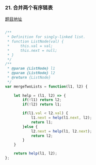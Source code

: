 ### 21. 合并两个有序链表

[题目地址](https://leetcode-cn.com/problems/merge-two-sorted-lists/)

```javascript

/**
 * Definition for singly-linked list.
 * function ListNode(val) {
 *     this.val = val;
 *     this.next = null;
 * }
 */
/**
 * @param {ListNode} l1
 * @param {ListNode} l2
 * @return {ListNode}
 */
var mergeTwoLists = function(l1, l2) {
    
    let help = (l1, l2) => {
        if(!l1) return l2;
        if(!l2) return l1;

        if(l1.val < l2.val) {
            l1.next = help(l1.next, l2);
            return l1;
        }else {
            l2.next = help(l1, l2.next);
            return l2;
        }
    }

    return help(l1, l2);
};

```